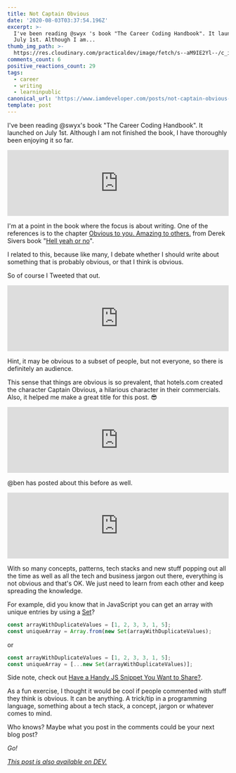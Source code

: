 ```yaml
---
title: Not Captain Obvious
date: '2020-08-03T03:37:54.196Z'
excerpt: >-
  I've been reading @swyx 's book "The Career Coding Handbook". It launched on
  July 1st. Although I am...
thumb_img_path: >-
  https://res.cloudinary.com/practicaldev/image/fetch/s--aM9IE2Yl--/c_imagga_scale,f_auto,fl_progressive,h_420,q_auto,w_1000/https://dev-to-uploads.s3.amazonaws.com/i/g6zipfc343b56kfou7pw.png
comments_count: 6
positive_reactions_count: 29
tags:
  - career
  - writing
  - learninpublic
canonical_url: 'https://www.iamdeveloper.com/posts/not-captain-obvious-1boj/'
template: post
---
```

I've been reading @swyx's book "The Career Coding Handbook". It launched on July 1st. Although I am not finished the book, I have thoroughly been enjoying it so far.


<iframe class="liquidTag" src="https://dev.to/embed/link?args=https%3A%2F%2Fdev.to%2Fswyx%2Flaunching-the-coding-career-handbook-3f43" style="border: 0; width: 100%;"></iframe>


I'm at a point in the book where the focus is about writing. One of the references is to the chapter [Obvious to you. Amazing to others.](https://sivers.org/obvious) from Derek Sivers book "[Hell yeah or no](https://sivers.org/n)".

I related to this, because like many, I debate whether I should write about something that is probably obvious, or that I think is obvious.

So of course I Tweeted that out.


<iframe class="liquidTag" src="https://dev.to/embed/twitter?args=1289915958430072832" style="border: 0; width: 100%;"></iframe>


Hint, it may be obvious to a subset of people, but not everyone, so there is definitely an audience.

This sense that things are obvious is so prevalent, that hotels.com created the character Captain Obvious, a hilarious character in their commercials. Also, it helped me make a great title for this post. 😎


<iframe class="liquidTag" src="https://dev.to/embed/youtube?args=EsURuI8n9s8" style="border: 0; width: 100%;"></iframe>


@ben has posted about this before as well.


<iframe class="liquidTag" src="https://dev.to/embed/link?args=https%3A%2F%2Fdev.to%2Fben%2Fnothing-in-software-development-is-obvious--5hmm" style="border: 0; width: 100%;"></iframe>


With so many concepts, patterns, tech stacks and new stuff popping out all the time as well as all the tech and business jargon out there, everything is not obvious and that's OK. We just need to learn from each other and keep spreading the knowledge.

For example, did you know that in JavaScript you can get an array with unique entries by using a [Set](https://developer.mozilla.org/en-US/docs/Web/JavaScript/Reference/Global_Objects/Set)?


```javascript
const arrayWithDuplicateValues = [1, 2, 3, 3, 1, 5];
const uniqueArray = Array.from(new Set(arrayWithDuplicateValues);
```


or


```javascript
const arrayWithDuplicateValues = [1, 2, 3, 3, 1, 5];
const uniqueArray = [...new Set(arrayWithDuplicateValues)];
```


Side note, check out [Have a Handy JS Snippet You Want to Share?](https://dev.to/nickytonline/handy-js-snippets-352f).

As a fun exercise, I thought it would be cool if people commented with stuff they think is obvious. It can be anything. A trick/tip in a programming language, something about a tech stack, a concept, jargon or whatever comes to mind.

Who knows? Maybe what you post in the comments could be your next blog post?

<em>Go!</em>

*[This post is also available on DEV.](https://dev.to/nickytonline/not-captain-obvious-1boj)*


<script>
const parent = document.getElementsByTagName('head')[0];
const script = document.createElement('script');
script.type = 'text/javascript';
script.src = 'https://cdnjs.cloudflare.com/ajax/libs/iframe-resizer/4.1.1/iframeResizer.min.js';
script.charset = 'utf-8';
script.onload = function() {
    window.iFrameResize({}, '.liquidTag');
};
parent.appendChild(script);
</script>    
